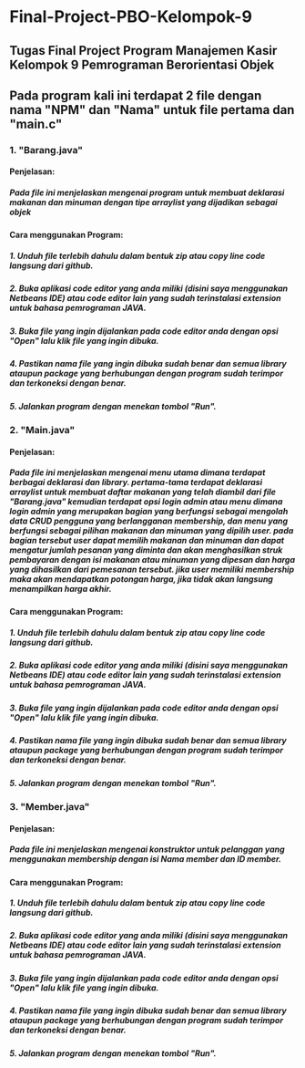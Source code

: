 # Final-Project-PBO-Kelompok-9
## Tugas Final Project Program Manajemen Kasir Kelompok 9 Pemrograman Berorientasi Objek

## Pada program kali ini terdapat 2 file dengan nama "NPM" dan "Nama" untuk file pertama dan "main.c"

### 1. "Barang.java"
#### Penjelasan:

##### Pada file ini menjelaskan mengenai program untuk membuat deklarasi makanan dan minuman dengan tipe arraylist yang dijadikan sebagai objek

#### Cara menggunakan Program:

##### 1. Unduh file terlebih dahulu dalam bentuk zip atau copy line code langsung dari github.
##### 2. Buka aplikasi code editor yang anda miliki (disini saya menggunakan Netbeans IDE) atau code editor lain yang sudah terinstalasi extension untuk bahasa pemrograman JAVA.
##### 3. Buka file yang ingin dijalankan pada code editor anda dengan opsi "Open" lalu klik file yang ingin dibuka.
##### 4. Pastikan nama file yang ingin dibuka sudah benar dan semua library ataupun package yang berhubungan dengan program sudah terimpor dan terkoneksi dengan benar.
##### 5. Jalankan program dengan menekan tombol "Run".

### 2. "Main.java"
#### Penjelasan:

##### Pada file ini menjelaskan mengenai menu utama dimana terdapat berbagai deklarasi dan library. pertama-tama terdapat deklarasi arraylist untuk membuat daftar makanan yang telah diambil dari file "Barang.java" kemudian terdapat opsi login admin atau menu dimana login admin yang merupakan bagian yang berfungsi sebagai mengolah data CRUD pengguna yang berlangganan membership, dan menu yang berfungsi sebagai pilihan makanan dan minuman yang dipilih user. pada bagian tersebut user dapat memilih makanan dan minuman dan dapat mengatur jumlah pesanan yang diminta dan akan menghasilkan struk pembayaran dengan isi makanan atau minuman yang dipesan dan harga yang dihasilkan dari pemesanan tersebut. jika user memiliki membership maka akan mendapatkan potongan harga, jika tidak akan langsung menampilkan harga akhir.

#### Cara menggunakan Program:

##### 1. Unduh file terlebih dahulu dalam bentuk zip atau copy line code langsung dari github.
##### 2. Buka aplikasi code editor yang anda miliki (disini saya menggunakan Netbeans IDE) atau code editor lain yang sudah terinstalasi extension untuk bahasa pemrograman JAVA.
##### 3. Buka file yang ingin dijalankan pada code editor anda dengan opsi "Open" lalu klik file yang ingin dibuka.
##### 4. Pastikan nama file yang ingin dibuka sudah benar dan semua library ataupun package yang berhubungan dengan program sudah terimpor dan terkoneksi dengan benar.
##### 5. Jalankan program dengan menekan tombol "Run".

### 3. "Member.java"
#### Penjelasan:

##### Pada file ini menjelaskan mengenai konstruktor untuk pelanggan yang menggunakan membership dengan isi Nama member dan ID member.

#### Cara menggunakan Program:

##### 1. Unduh file terlebih dahulu dalam bentuk zip atau copy line code langsung dari github.
##### 2. Buka aplikasi code editor yang anda miliki (disini saya menggunakan Netbeans IDE) atau code editor lain yang sudah terinstalasi extension untuk bahasa pemrograman JAVA.
##### 3. Buka file yang ingin dijalankan pada code editor anda dengan opsi "Open" lalu klik file yang ingin dibuka.
##### 4. Pastikan nama file yang ingin dibuka sudah benar dan semua library ataupun package yang berhubungan dengan program sudah terimpor dan terkoneksi dengan benar.
##### 5. Jalankan program dengan menekan tombol "Run".
